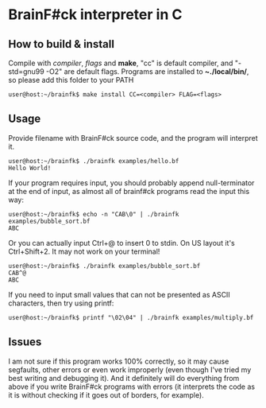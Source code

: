 # BrainF#ck interpreter in C

## How to build & install

Compile with *compiler*, *flags* and **make**,
"cc" is default compiler, and "-std=gnu99 -O2"
are default flags. Programs are installed to
**~./local/bin/**, so please add this folder
to your PATH

```
user@host:~/brainfk$ make install CC=<compiler> FLAG=<flags>
```

## Usage

Provide filename with BrainF#ck source code,
and the program will interpret it.

```
user@host:~/brainfk$ ./brainfk examples/hello.bf
Hello World!
```

If your program requires input, you should
probably append null-terminator at the end of input,
as almost all of brainf#ck programs read the input this way:

```
user@host:~/brainfk$ echo -n "CAB\0" | ./brainfk examples/bubble_sort.bf
ABC
```

Or you can actually input Ctrl+@ to insert 0 to stdin. On US
layout it's Ctrl+Shift+2. It may not work on your terminal!

```
user@host:~/brainfk$ ./brainfk examples/bubble_sort.bf
CAB^@
ABC
```

If you need to input small values that can not be
presented as ASCII characters, then try using printf:

```
user@host:~/brainfk$ printf "\02\04" | ./brainfk examples/multiply.bf
```

## Issues

I am not sure if this program works 100% correctly, so
it may cause segfaults, other errors or even work improperly
(even though I've tried my best writing and debugging it).
And it definitely will do everything from above if you write
BrainF#ck programs with errors (it interprets the code as it is
without checking if it goes out of borders, for example).
